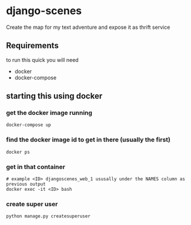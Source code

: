 # django-scenes
Create the map for my text adventure and expose it as thrift service

## Requirements
to run this quick you will need
- docker
- docker-compose

## starting this using docker
### get the docker image running
```
docker-compose up
```
### find the docker image id to get in there (usually the first)
```
docker ps
```

### get in that container
```
# example <ID> djangoscenes_web_1 ususally under the NAMES column as previous output
docker exec -it <ID> bash
```

### create super user
```
python manage.py createsuperuser
```
